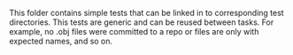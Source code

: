 This folder contains simple tests that can be linked in to corresponding test directories. 
This tests are generic and can be reused between tasks. For example, no .obj files were committed to a repo or files are only with expected names, and so on.
